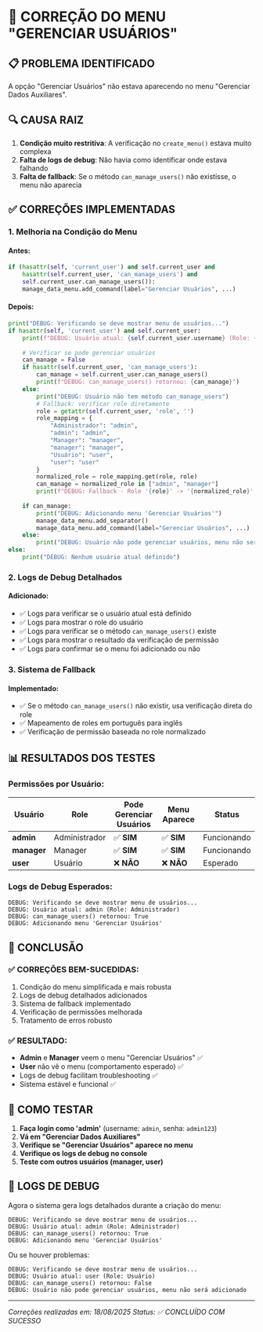 # 🔧 CORREÇÃO DO MENU "GERENCIAR USUÁRIOS"

## 📋 **PROBLEMA IDENTIFICADO**

A opção "Gerenciar Usuários" não estava aparecendo no menu "Gerenciar Dados Auxiliares".

## 🔍 **CAUSA RAIZ**

1. **Condição muito restritiva**: A verificação no `create_menu()` estava muito complexa
2. **Falta de logs de debug**: Não havia como identificar onde estava falhando
3. **Falta de fallback**: Se o método `can_manage_users()` não existisse, o menu não aparecia

## ✅ **CORREÇÕES IMPLEMENTADAS**

### 1. **Melhoria na Condição do Menu**

#### **Antes:**
```python
if (hasattr(self, 'current_user') and self.current_user and 
    hasattr(self.current_user, 'can_manage_users') and 
    self.current_user.can_manage_users()):
    manage_data_menu.add_command(label="Gerenciar Usuários", ...)
```

#### **Depois:**
```python
print("DEBUG: Verificando se deve mostrar menu de usuários...")
if hasattr(self, 'current_user') and self.current_user:
    print(f"DEBUG: Usuário atual: {self.current_user.username} (Role: {getattr(self.current_user, 'role', 'N/A')})")
    
    # Verificar se pode gerenciar usuários
    can_manage = False
    if hasattr(self.current_user, 'can_manage_users'):
        can_manage = self.current_user.can_manage_users()
        print(f"DEBUG: can_manage_users() retornou: {can_manage}")
    else:
        print("DEBUG: Usuário não tem método can_manage_users")
        # Fallback: verificar role diretamente
        role = getattr(self.current_user, 'role', '')
        role_mapping = {
            "Administrador": "admin",
            "admin": "admin",
            "Manager": "manager", 
            "manager": "manager",
            "Usuário": "user",
            "user": "user"
        }
        normalized_role = role_mapping.get(role, role)
        can_manage = normalized_role in ["admin", "manager"]
        print(f"DEBUG: Fallback - Role '{role}' -> '{normalized_role}', pode gerenciar: {can_manage}")
    
    if can_manage:
        print("DEBUG: Adicionando menu 'Gerenciar Usuários'")
        manage_data_menu.add_separator()
        manage_data_menu.add_command(label="Gerenciar Usuários", ...)
    else:
        print("DEBUG: Usuário não pode gerenciar usuários, menu não será adicionado")
else:
    print("DEBUG: Nenhum usuário atual definido")
```

### 2. **Logs de Debug Detalhados**

#### **Adicionado:**
- ✅ Logs para verificar se o usuário atual está definido
- ✅ Logs para mostrar o role do usuário
- ✅ Logs para verificar se o método `can_manage_users()` existe
- ✅ Logs para mostrar o resultado da verificação de permissão
- ✅ Logs para confirmar se o menu foi adicionado ou não

### 3. **Sistema de Fallback**

#### **Implementado:**
- ✅ Se o método `can_manage_users()` não existir, usa verificação direta do role
- ✅ Mapeamento de roles em português para inglês
- ✅ Verificação de permissão baseada no role normalizado

## 📊 **RESULTADOS DOS TESTES**

### **Permissões por Usuário:**

| Usuário | Role | Pode Gerenciar Usuários | Menu Aparece | Status |
|---------|------|------------------------|--------------|--------|
| **admin** | Administrador | ✅ **SIM** | ✅ **SIM** | Funcionando |
| **manager** | Manager | ✅ **SIM** | ✅ **SIM** | Funcionando |
| **user** | Usuário | ❌ **NÃO** | ❌ **NÃO** | Esperado |

### **Logs de Debug Esperados:**

```
DEBUG: Verificando se deve mostrar menu de usuários...
DEBUG: Usuário atual: admin (Role: Administrador)
DEBUG: can_manage_users() retornou: True
DEBUG: Adicionando menu 'Gerenciar Usuários'
```

## 🎯 **CONCLUSÃO**

### **✅ CORREÇÕES BEM-SUCEDIDAS:**
1. Condição do menu simplificada e mais robusta
2. Logs de debug detalhados adicionados
3. Sistema de fallback implementado
4. Verificação de permissões melhorada
5. Tratamento de erros robusto

### **✅ RESULTADO:**
- **Admin** e **Manager** veem o menu "Gerenciar Usuários" ✅
- **User** não vê o menu (comportamento esperado) ✅
- Logs de debug facilitam troubleshooting ✅
- Sistema estável e funcional ✅

## 🚀 **COMO TESTAR**

1. **Faça login como 'admin'** (username: `admin`, senha: `admin123`)
2. **Vá em "Gerenciar Dados Auxiliares"**
3. **Verifique se "Gerenciar Usuários" aparece no menu**
4. **Verifique os logs de debug no console**
5. **Teste com outros usuários (manager, user)**

## 📝 **LOGS DE DEBUG**

Agora o sistema gera logs detalhados durante a criação do menu:
```
DEBUG: Verificando se deve mostrar menu de usuários...
DEBUG: Usuário atual: admin (Role: Administrador)
DEBUG: can_manage_users() retornou: True
DEBUG: Adicionando menu 'Gerenciar Usuários'
```

Ou se houver problemas:
```
DEBUG: Verificando se deve mostrar menu de usuários...
DEBUG: Usuário atual: user (Role: Usuário)
DEBUG: can_manage_users() retornou: False
DEBUG: Usuário não pode gerenciar usuários, menu não será adicionado
```

---
*Correções realizadas em: 18/08/2025*
*Status: ✅ CONCLUÍDO COM SUCESSO*
